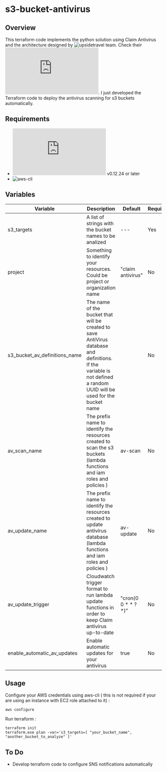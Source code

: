 # s3-bucket-antivirus
## Overview
This terraform code implements the python solution using Claim Antivirus and the architecture designed by ![upsidetravel team](https://github.com/upsidetravel). Check their ![documentation](https://github.com/upsidetravel/bucket-antivirus-function/blob/master/README.md).
I just developed the Terraform code to deploy the antivirus scanning for s3 buckets automatically.

## Requirements
- ![terraform](https://www.terraform.io/downloads.html) v0.12.24 or later
- ![aws-cli](https://aws.amazon.com/cli/)

## Variables
| Variable | Description | Default | Required |
| --- | --- | --- | --- |
| s3_targets | A list of strings with the bucket names to be analized | --- | Yes |
| project | Something to identify your resources. Could be project or organization name | "claim antivirus" | No |
| s3_bucket_av_definitions_name | The name of the bucket that will be created to save AntiVirus database and definitions. If the variable is not defined a random UUID will be used for the bucket name | <Random UUID> | No |
| av_scan_name | The prefix name to identify the resources created to scan the s3 buckets (lambda functions and iam roles and policies ) | av-scan | No |
| av_update_name | The prefix name to identify the resources created to update antivirus database (lambda functions and iam roles and policies ) | av-update | No |
| av_update_trigger | Cloudwatch trigger format to run lambda update functions in order to keep Claim antivirus up-to-date | "cron(0 0 * * ? *)" | No |
| enable_automatic_av_updates | Enable automatic updates for your antivirus | true | No |

## Usage
Configure your AWS credentials using aws-cli ( this is not required if your are using an instance with EC2 role attached to it) :

```
aws configure
```

Run terraform :
```
terraform init
terraform.exe plan -var='s3_targets=[ "your_bucket_name", "another_bucket_to_analyze" ]' 
```

## To Do

- Develop terraform code to configure SNS notifications automatically

